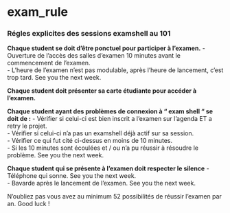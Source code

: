# exam_rule
### Régles explicites des sessions examshell au 101

__Chaque student se doit d’être ponctuel pour participer à l’examen.__
  	- Ouverture de l’accès des salles d’examen 10 minutes avant le commencement de l’examen.	
 	- L’heure de l’examen n’est pas modulable, après l’heure de lancement, c’est trop tard. See you the next week.

__Chaque student doit présenter sa carte étudiante pour accéder à l’examen.__

__Chaque student ayant des problèmes de connexion à “ exam shell “ se doit de :__
  	- Vérifier si celui-ci est bien inscrit a l’examen sur l’agenda ET a retry le projet.	
	- Vérifier si celui-ci n’a pas un examshell déjà actif sur sa session.	
 	- Vérifier ce qui fut cité ci-dessus en moins de 10 minutes.	
  	- Si les 10 minutes sont écoulées et / ou n’a pu réussir à résoudre le problème. See you the next week.

__Chaque student qui se présente à l’examen doit respecter le silence__
  	- Téléphone qui sonne. See you the next week.	
  	- Bavarde après le lancement de l’examen. See you the next week.

N’oubliez pas vous avez au minimum 52 possibilités de réussir l’examen par an. Good luck !
